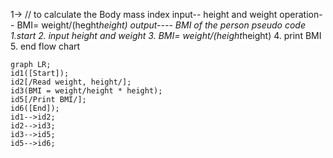 1->
// to calculate the Body mass index
input-- height and weight
operation-- BMI= weight/(heght*height)
output---- BMI of the person
pseudo code
1.start
2. input height and weight
3. BMI= weight/(height*height)
4. print BMI
5. end
flow chart
```mermaid
graph LR;
id1([Start]);
id2[/Read weight, height/];
id3(BMI = weight/height * height);
id5[/Print BMI/];
id6([End]);
id1-->id2;
id2-->id3;
id3-->id5;
id5-->id6;
```
